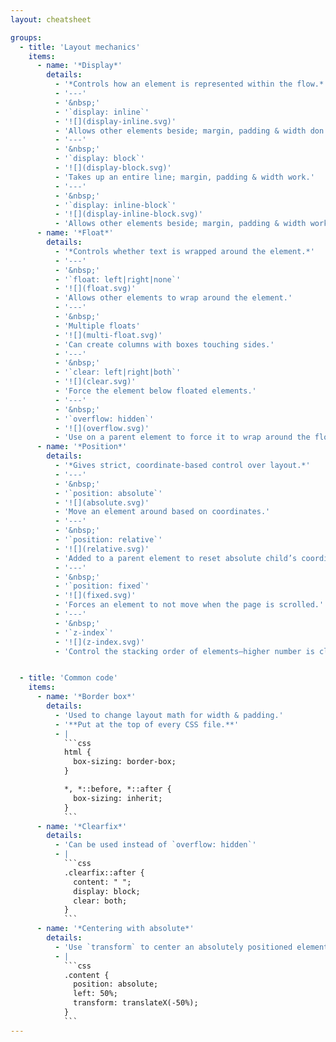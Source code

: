 ```yaml
---
layout: cheatsheet

groups:
  - title: 'Layout mechanics'
    items:
      - name: '*Display*'
        details:
          - '*Controls how an element is represented within the flow.*'
          - '---'
          - '&nbsp;'
          - '`display: inline`'
          - '![](display-inline.svg)'
          - 'Allows other elements beside; margin, padding & width don’t work.'
          - '---'
          - '&nbsp;'
          - '`display: block`'
          - '![](display-block.svg)'
          - 'Takes up an entire line; margin, padding & width work.'
          - '---'
          - '&nbsp;'
          - '`display: inline-block`'
          - '![](display-inline-block.svg)'
          - 'Allows other elements beside; margin, padding & width work. Can create columns, but will force a space between boxes.'
      - name: '*Float*'
        details:
          - '*Controls whether text is wrapped around the element.*'
          - '---'
          - '&nbsp;'
          - '`float: left|right|none`'
          - '![](float.svg)'
          - 'Allows other elements to wrap around the element.'
          - '---'
          - '&nbsp;'
          - 'Multiple floats'
          - '![](multi-float.svg)'
          - 'Can create columns with boxes touching sides.'
          - '---'
          - '&nbsp;'
          - '`clear: left|right|both`'
          - '![](clear.svg)'
          - 'Force the element below floated elements.'
          - '---'
          - '&nbsp;'
          - '`overflow: hidden`'
          - '![](overflow.svg)'
          - 'Use on a parent element to force it to wrap around the floated children—a clearfix.'
      - name: '*Position*'
        details:
          - '*Gives strict, coordinate-based control over layout.*'
          - '---'
          - '&nbsp;'
          - '`position: absolute`'
          - '![](absolute.svg)'
          - 'Move an element around based on coordinates.'
          - '---'
          - '&nbsp;'
          - '`position: relative`'
          - '![](relative.svg)'
          - 'Added to a parent element to reset absolute child’s coordinates.'
          - '---'
          - '&nbsp;'
          - '`position: fixed`'
          - '![](fixed.svg)'
          - 'Forces an element to not move when the page is scrolled.'
          - '---'
          - '&nbsp;'
          - '`z-index`'
          - '![](z-index.svg)'
          - 'Control the stacking order of elements—higher number is closer.'


  - title: 'Common code'
    items:
      - name: '*Border box*'
        details:
          - 'Used to change layout math for width & padding.'
          - '**Put at the top of every CSS file.**'
          - |
            ```css
            html {
              box-sizing: border-box;
            }

            *, *::before, *::after {
              box-sizing: inherit;
            }
            ```
      - name: '*Clearfix*'
        details:
          - 'Can be used instead of `overflow: hidden`'
          - |
            ```css
            .clearfix::after {
              content: " ";
              display: block;
              clear: both;
            }
            ```
      - name: '*Centering with absolute*'
        details:
          - 'Use `transform` to center an absolutely positioned element.'
          - |
            ```css
            .content {
              position: absolute;
              left: 50%;
              transform: translateX(-50%);
            }
            ```
---
```

